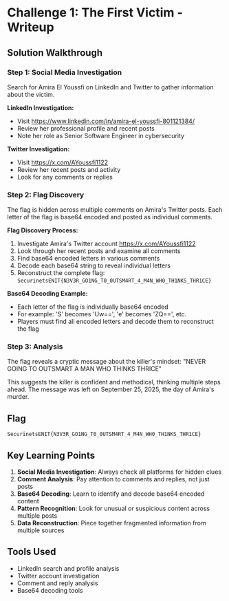 # Challenge 1: The First Victim - Writeup

## Solution Walkthrough

### Step 1: Social Media Investigation
Search for Amira El Youssfi on LinkedIn and Twitter to gather information about the victim.

**LinkedIn Investigation:**
- Visit https://www.linkedin.com/in/amira-el-youssfi-801121384/
- Review her professional profile and recent posts
- Note her role as Senior Software Engineer in cybersecurity

**Twitter Investigation:**
- Visit https://x.com/AYoussfi1122
- Review her recent posts and activity
- Look for any comments or replies

### Step 2: Flag Discovery
The flag is hidden across multiple comments on Amira's Twitter posts. Each letter of the flag is base64 encoded and posted as individual comments.

**Flag Discovery Process:**
1. Investigate Amira's Twitter account https://x.com/AYoussfi1122
2. Look through her recent posts and examine all comments
3. Find base64 encoded letters in various comments
4. Decode each base64 string to reveal individual letters
5. Reconstruct the complete flag: `SecurinetsENIT{N3V3R_GO1NG_T0_0UTSM4RT_4_M4N_WH0_TH1NKS_THR1CE}`

**Base64 Decoding Example:**
- Each letter of the flag is individually base64 encoded
- For example: 'S' becomes 'Uw==', 'e' becomes 'ZQ==', etc.
- Players must find all encoded letters and decode them to reconstruct the flag

### Step 3: Analysis
The flag reveals a cryptic message about the killer's mindset: "NEVER GOING TO OUTSMART A MAN WHO THINKS THRICE"

This suggests the killer is confident and methodical, thinking multiple steps ahead. The message was left on September 25, 2025, the day of Amira's murder.

## Flag
`SecurinetsENIT{N3V3R_GO1NG_T0_0UTSM4RT_4_M4N_WH0_TH1NKS_THR1CE}`


## Key Learning Points
1. **Social Media Investigation**: Always check all platforms for hidden clues
2. **Comment Analysis**: Pay attention to comments and replies, not just posts
3. **Base64 Decoding**: Learn to identify and decode base64 encoded content
4. **Pattern Recognition**: Look for unusual or suspicious content across multiple posts
5. **Data Reconstruction**: Piece together fragmented information from multiple sources

## Tools Used
- LinkedIn search and profile analysis
- Twitter account investigation
- Comment and reply analysis
- Base64 decoding tools

